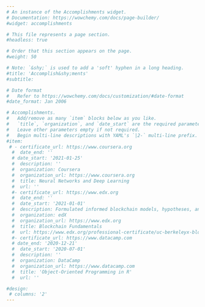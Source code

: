 ```yaml
---
# An instance of the Accomplishments widget.
# Documentation: https://wowchemy.com/docs/page-builder/
#widget: accomplishments

# This file represents a page section.
#headless: true

# Order that this section appears on the page.
#weight: 50

# Note: `&shy;` is used to add a 'soft' hyphen in a long heading.
#title: 'Accomplish&shy;ments'
#subtitle:

# Date format
#   Refer to https://wowchemy.com/docs/customization/#date-format
#date_format: Jan 2006

# Accomplishments.
#   Add/remove as many `item` blocks below as you like.
#   `title`, `organization`, and `date_start` are the required parameters.
#   Leave other parameters empty if not required.
#   Begin multi-line descriptions with YAML's `|2-` multi-line prefix.
#item:
 # - certificate_url: https://www.coursera.org
  #  date_end: ''
  # date_start: '2021-01-25'
  #  description: ''
  #  organization: Coursera
  #  organization_url: https://www.coursera.org
  #  title: Neural Networks and Deep Learning
  #  url: ''
  #- certificate_url: https://www.edx.org
  #  date_end: ''
  #  date_start: '2021-01-01'
  #  description: Formulated informed blockchain models, hypotheses, and use cases.
  #  organization: edX
  #  organization_url: https://www.edx.org
  #  title: Blockchain Fundamentals
  #  url: https://www.edx.org/professional-certificate/uc-berkeleyx-blockchain-fundamentals
  #- certificate_url: https://www.datacamp.com
  # date_end: '2020-12-21'
  #  date_start: '2020-07-01'
  #  description: ''
  #  organization: DataCamp
  #  organization_url: https://www.datacamp.com
  #  title: 'Object-Oriented Programming in R'
  #  url: ''

#design:
 # columns: '2'
---
```

